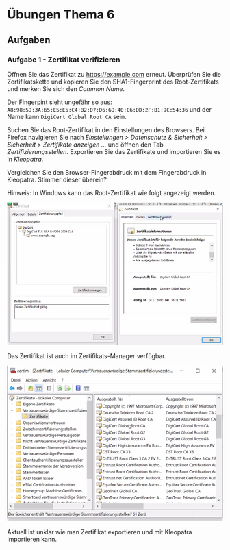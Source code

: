 # Übungen Thema 6

## Aufgaben

### Aufgabe 1 - Zertifikat verifizieren

Öffnen Sie das Zertifikat zu <https://example.com> erneut. Überprüfen Sie die Zertifikatskette und kopieren Sie den SHA1-Fingerprint des Root-Zertifikats und merken Sie sich den *Common Name*.

Der Fingerpint sieht ungefähr so aus: `A8:98:5D:3A:65:E5:E5:C4:B2:D7:D6:6D:40:C6:DD:2F:B1:9C:54:36` und der Name kann `DigiCert Global Root CA` sein.

Suchen Sie das Root-Zertifikat in den Einstellungen des Browsers. Bei Firefox navigieren Sie nach *Einstellungen > Datenschutz & Sicherheit > Sicherheit > Zertifikate anzeigen ...* und öffnen den Tab *Zertifizierungsstellen*. Exportieren Sie das Zertifikate und importieren Sie es in *Kleopatra*.

Vergleichen Sie den Browser-Fingerabdruck mit dem Fingerabdruck in Kleopatra. Stimmer dieser überein?

Hinweis: In Windows kann das Root-Zertifikat wie folgt angezeigt werden.

![](./ansicht-edge.png)

Das Zertifikat ist auch im Zertifikats-Manager verfügbar.

![](./ansicht-zertifikate.png)

Aktuell ist unklar wie man Zertifikat exportieren und mit Kleopatra importieren kann.